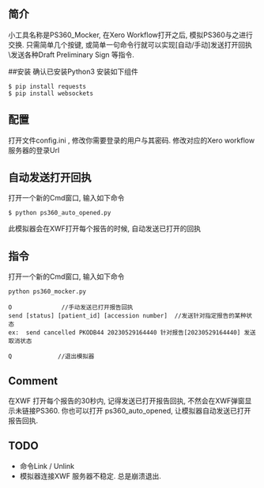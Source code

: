 ## 简介
小工具名称是PS360_Mocker, 在Xero Workflow打开之后, 模拟PS360与之进行交换. 只需简单几个按键, 或简单一句命令行就可以实现[自动/手动]发送打开回执\发送各种Draft Preliminary Sign 等指令.

##安装
确认已安装Python3
安装如下组件
```
$ pip install requests
$ pip install websockets
```

## 配置
打开文件config.ini , 修改你需要登录的用户与其密码. 修改对应的Xero workflow服务器的登录Url

## 自动发送打开回执
打开一个新的Cmd窗口, 输入如下命令
```
$ python ps360_auto_opened.py 
```
此模拟器会在XWF打开每个报告的时候, 自动发送已打开的回执


## 指令
打开一个新的Cmd窗口, 输入如下命令
```bash
python ps360_mocker.py 
```
```
O              //手动发送已打开报告回执
send [status] [patient_id] [accession number]  //发送针对指定报告的某种状态
ex:  send cancelled PKODB44 20230529164440 针对报告[20230529164440] 发送取消状态

Q             //退出模拟器
```

## Comment
在XWF 打开每个报告的30秒内, 记得发送已打开报告回执, 不然会在XWF弹窗显示未链接PS360. 你也可以打开 ps360_auto_opened, 让模拟器自动发送已打开报告回执.

## TODO
- 命令Link / Unlink
- 模拟器连接XWF 服务器不稳定. 总是崩溃退出.